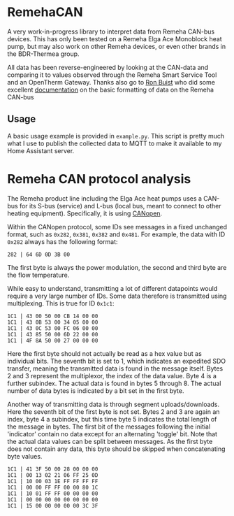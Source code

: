 # RemehaCAN

A very work-in-progress library to interpret data from Remeha CAN-bus devices.
This has only been tested on a Remeha Elga Ace Monoblock heat pump, but may also work on other Remeha devices, or even other brands in the BDR-Thermea group.

All data has been reverse-engineered by looking at the CAN-data and comparing it to values observed through the Remeha Smart Service Tool and an OpenTherm Gateway.
Thanks also go to [Ron Buist](https://github.com/ronbuist) who did some excellent [documentation](https://github.com/ronbuist/remeha-can-interface/wiki/03-%E2%80%90-Analysis) on the basic formatting of data on the Remeha CAN-bus

## Usage

A basic usage example is provided in `example.py`. This script is pretty much what I use to publish the collected data to MQTT to make it available to my Home Assistant server.

# Remeha CAN protocol analysis

The Remeha product line including the Elga Ace heat pumps uses a CAN-bus for its S-bus (service) and L-bus (local bus, meant to connect to other heating equipment).
Specifically, it is using [CANopen](https://en.wikipedia.org/wiki/CANopen).

Within the CANopen protocol, some IDs see messages in a fixed unchanged format, such as `0x282`, `0x381`, `0x382` and `0x481`.
For example, the data with ID `0x282` always has the following format:
```
282 | 64 6D 0D 3B 00
```
The first byte is always the power modulation, the second and third byte are the flow temperature.

While easy to understand, transmitting a lot of different datapoints would require a very large number of IDs. Some data therefore is transmitted using multiplexing.
This is true for ID `0x1c1`:

```
1C1 | 43 00 50 00 CB 14 00 00
1C1 | 43 0B 53 00 34 05 00 00
1C1 | 43 0C 53 00 FC 06 00 00
1C1 | 43 85 50 00 6D 22 00 00
1C1 | 4F 8A 50 00 27 00 00 00
```

Here the first byte should not actually be read as a hex value but as individual bits. The seventh bit is set to 1, which indicates an expedited SDO transfer, meaning the transmitted data is found in the message itself. Bytes 2 and 3 represent the multiplexor, the index of the data value. Byte 4 is a further subindex. The actual data is found in bytes 5 through 8. The actual number of data bytes is indicated by a bit set in the first byte.

Another way of transmitting data is through segment uploads/downloads. Here the seventh bit of the first byte is not set. Bytes 2 and 3 are again an index, byte 4 a subindex, but this time byte 5 indicates the total length of the message in bytes. The first bit of the messages following the initial 'indicator' contain no data except for an alternating 'toggle' bit.
Note that the actual data values can be split between messages. As the first byte does not contain any data, this byte should be skipped when concatenating byte values.

```
1C1 | 41 3F 50 00 28 00 00 00
1C1 | 00 13 02 21 06 FF 25 0D
1C1 | 10 00 03 1E FF FF FF FF
1C1 | 00 00 FF FF 00 00 80 1C
1C1 | 10 01 FF FF 00 00 00 00
1C1 | 00 00 00 00 00 00 00 00
1C1 | 15 00 00 00 00 00 3C 3F
```
